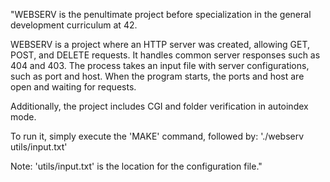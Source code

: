 "WEBSERV is the penultimate project before specialization in the general development curriculum at 42.

WEBSERV is a project where an HTTP server was created, allowing GET, POST, and DELETE requests. It handles common server responses such as 404 and 403. The process takes an input file with server configurations, such as port and host. When the program starts, the ports and host are open and waiting for requests.

Additionally, the project includes CGI and folder verification in autoindex mode.

To run it, simply execute the 'MAKE' command, followed by: './webserv utils/input.txt'

Note: 'utils/input.txt' is the location for the configuration file."
